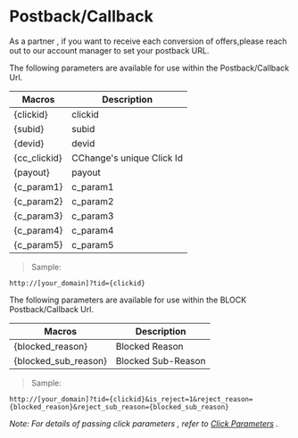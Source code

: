 # Postback/Callback

As a partner , if you want to receive each conversion of offers,please reach out to our account manager to set your postback URL.

The following parameters are available for use within the Postback/Callback Url.

Macros | Description
-- | --
{clickid} | clickid
{subid} | subid
{devid} | devid
{cc_clickid} | CChange's unique Click Id
{payout} | payout
{c_param1} | c_param1
{c_param2} | c_param2
{c_param3} | c_param3
{c_param4} | c_param4
{c_param5} | c_param5

> Sample:

`http://[your_domain]?tid={clickid}`

The following parameters are available for use within the BLOCK Postback/Callback Url.

Macros | Description
-- | --
{blocked_reason} | Blocked Reason
{blocked_sub_reason} | Blocked Sub-Reason

> Sample:

`http://[your_domain]?tid={clickid}&is_reject=1&reject_reason={blocked_reason}&reject_sub_reason={blocked_sub_reason}`

_Note: For details of passing click parameters , refer to
[Click Parameters](click_parameters.md) ._
